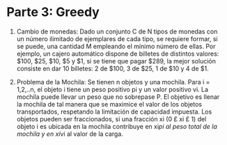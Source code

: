 # Parte 3: Greedy

1. Cambio de monedas: Dado un conjunto C de N tipos de monedas con un número ilimitado de ejemplares 
de cada tipo, se requiere formar, si se puede, una cantidad M empleando el mínimo número de ellas. 
Por ejemplo, un cajero automático dispone de billetes de distintos valores: $100, $25, $10, $5 y $1, 
si se tiene que pagar $289, la mejor solución consiste en dar 10 billetes: 2 de $100, 3 de $25, 1 de 
$10 y 4 de $1.

2. Problema de la Mochila: Se tienen n objetos y una mochila. Para i = 1,2,..n, el objeto i tiene un 
peso positivo pi y un valor positivo vi. La mochila puede llevar un peso que no sobrepase P. El 
objetivo es llenar la mochila de tal manera que se maximice el valor de los objetos transportados, 
respetando la limitación de capacidad impuesta. Los objetos pueden ser fraccionados, si una fracción 
xi (0 £ xi £ 1) del objeto i es ubicada en la mochila contribuye en xi*pi al peso total de la mochila 
y en xi*vi al valor de la carga.